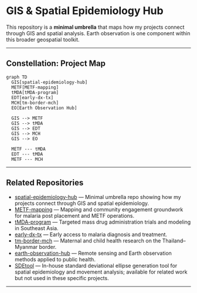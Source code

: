 # GIS & Spatial Epidemiology Hub

This repository is a **minimal umbrella** that maps how my projects connect through GIS and spatial analysis. Earth observation is one component within this broader geospatial toolkit.

---

## Constellation: Project Map

```mermaid
graph TD
  GIS[spatial-epidemiology-hub]
  METF[METF-mapping]
  tMDA[tMDA-program]
  EDT[early-dx-tx]
  MCH[tm-border-mch]
  EO[Earth Observation Hub]

  GIS --> METF
  GIS --> tMDA
  GIS --> EDT
  GIS --> MCH
  GIS --> EO

  METF --- tMDA
  EDT --- tMDA
  METF --- MCH
```

---

## Related Repositories

- [spatial-epidemiology-hub](https://github.com/DMParker1/spatial-epidemiology-hub) — Minimal umbrella repo showing how my projects connect through GIS and spatial epidemiology.  
- [METF-mapping](https://github.com/DMParker1/METF-mapping) — Mapping and community engagement groundwork for malaria post placement and METF operations.  
- [tMDA-program](https://github.com/DMParker1/tmda-program) — Targeted mass drug administration trials and modeling in Southeast Asia.  
- [early-dx-tx](https://github.com/DMParker1/early-dx-tx) — Early access to malaria diagnosis and treatment.  
- [tm-border-mch](https://github.com/DMParker1/tm-border-mch) — Maternal and child health research on the Thailand–Myanmar border.  
- [earth-observation-hub](https://github.com/DMParker1/earth-observation-hub) — Remote sensing and Earth observation methods applied to public health.  
- [SDEtool](https://github.com/parker-group/SDEtool) — In-house standard deviational ellipse generation tool for spatial epidemiology and movement analysis; available for related work but not used in these specific projects.
---
